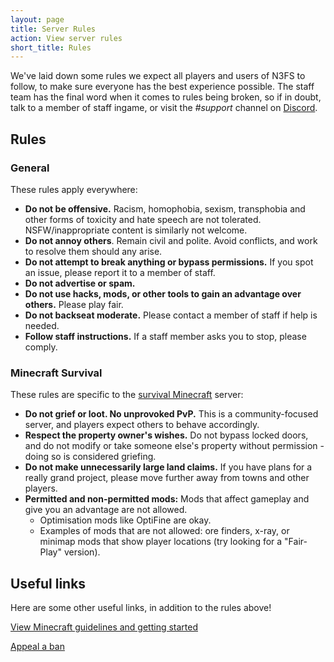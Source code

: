 ```yaml
---
layout: page
title: Server Rules
action: View server rules
short_title: Rules
---
```


We've laid down some rules we expect all players and users of N3FS to follow, to make sure everyone has the best experience possible. The staff team has the final word when it comes to rules being broken, so if in doubt, talk to a member of staff ingame, or visit the <i>#support</i> channel on <a href="/discord">Discord</a>.

## Rules

### General

These rules apply everywhere:

* **Do not be offensive.** Racism, homophobia, sexism, transphobia and other forms of toxicity and hate speech are not tolerated. NSFW/inappropriate content is similarly not welcome.
* **Do not annoy others**. Remain civil and polite. Avoid conflicts, and work to resolve them should any arise.
* **Do not attempt to break anything or bypass permissions.** If you spot an issue, please report it to a member of staff.
* **Do not advertise or spam.** 
* **Do not use hacks, mods, or other tools to gain an advantage over others.** Please play fair.
* **Do not backseat moderate.** Please contact a member of staff if help is needed.
* **Follow staff instructions.** If a staff member asks you to stop, please comply. 

### Minecraft Survival

These rules are specific to the <a href="/minecraft">survival Minecraft</a> server:

* **Do not grief or loot. No unprovoked PvP.** This is a community-focused server, and players expect others to behave accordingly. 
* **Respect the property owner's wishes.** Do not bypass locked doors, and do not modify or take someone else's property without permission - doing so is considered griefing.
* **Do not make unnecessarily large land claims.** If you have plans for a really grand project, please move further away from towns and other players.
* **Permitted and non-permitted mods:** Mods that affect gameplay and give you an advantage are not allowed. 
    * Optimisation mods like OptiFine are okay. 
    * Examples of mods that are not allowed: ore finders, x-ray, or minimap mods that show player locations (try looking for a "Fair-Play" version). 

## Useful links

Here are some other useful links, in addition to the rules above!

<a href="/help/minecraft-guidelines" class="action">View Minecraft guidelines and getting started</a>

<a href="/help/ban-appeal" class="action">Appeal a ban</a>
